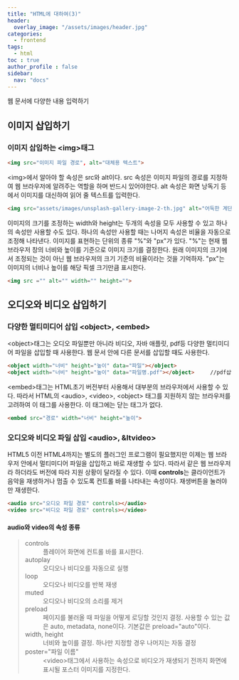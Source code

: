 ```yaml
---
title: "HTML에 대하여(3)"
header:
  overlay_image: "/assets/images/header.jpg"
categories:
  - frontend
tags:
  - html
toc : true
author_profile : false
sidebar:
  nav: "docs"
---
```

<p>웹 문서에 다양한 내용 입력하기</p>

## 이미지 삽입하기

### 이미지 삽입하는 &lt;img&gt;태그

```html
<img src="이미지 파일 경로", alt="대체용 텍스트">
```
<p>&lt;img&gt;에서 알아야 할 속성은 src와 alt이다. src 속성은 이미지 파일의 경로를 지정하여 웹 브라우저에 알려주는 역할을 하며 반드시 있어야한다. alt 속성은 화면 낭독기 등에서 이미지를 대신하여 읽어 줄 텍스트를 입력한다.</p>

```html
<img src="assets/images/unsplash-gallery-image-2-th.jpg" alt="어둑한 계단" >
```

<p>이미지의 크기를 조정하는 width와 height는 두개의 속성을 모두 사용할 수 있고 하나의 속성만 사용할 수도 있다. 하나의 속성만 사용할 때는 나머지 속성은 비율을 자동으로 조정해 나타낸다. 이미지를 표현하는 단위의 종류 &#34;%&#34;와 &#34;px&#34;가 있다. &#34;%&#34;는 현재 웹 브라우저 창의 너비와 높이를 기준으로 이미지 크기를 결정한다. 원래 이미지의 크기에서 조정되는 것이 아닌 웹 브라우저의 크기 기준의 비율이라는 것을 기억하자. &#34;px&#34;는 이미지의 너비나 높이를 해당 픽셀 크기만큼 표시한다.</p>

```html
<img src ="" alt="" width="" height="">
```

## 오디오와 비디오 삽입하기

### 다양한 멀티미디어 삽입 &lt;object&gt;, &lt;embed&gt;

<p>&lt;object&gt;태그는 오디오 파일뿐만 아니라 비디오, 자바 애플릿, pdf등 다양한 멀티미디어 파일을 삽입할 때 사용한다. 웹 문서 안에 다른 문서를 삽입할 때도 사용한다.</p>

```html
<object width="너비" height="높이" data="파일"></object>
<object width="너비" height="높이" data="파일명.pdf"></object>     //pdf삽입
```
<p>&lt;embed&gt;태그는 HTML초기 버전부터 사용해서 대부분의 브라우저에서 사용할 수 있다. 따라서 HTML의 &lt;audio&gt;, &lt;video&gt;, &lt;object&gt; 태그를 지원하지 않는 브라우저를 고려하여 이 태그를 사용한다. 이 태그에는 닫는 태그가 없다.</p>

```html
<embed src="경로" width="너비" height="높이">
```

### 오디오와 비디오 파일 삽입 &lt;audio&gt;, &ltvideo&gt;

<p>HTML5 이전 HTML4까지는 별도의 플러그인 프로그램이 필요했지만 이제는 웹 브라우저 안에서 멀티미디어 파일을 삽입하고 바로 재생할 수 있다. 따라서 같은 웹 브라우저라 하더라도 버전에 따라 지원 상황이 달라질 수 있다. 이때 <b>controls</b>는 클라이언트가 음악을 재생하거나 멈출 수 있도록 컨트롤 바를 나타내는 속성이다. 재생버튼을 눌러야만 재생한다.</p>

```html
<audio src="오디오 파일 경로" controls></audio>
<video src="비디오 파일 경로" controls></video>
```
#### audio와 video의 속성 종류
<blockquote>
  <dl>
    <dt>controls</dt>
    <dd>플레이어 화면에 컨트롤 바를 표시한다.</dd>
    <dt>autoplay</dt>
    <dd>오디오나 비디오를 자동으로 실행</dd>
    <dt>loop</dt>
    <dd>오디오나 비디오를 반복 재생</dd>
    <dt>muted</dt>
    <dd>오디오나 비디오의 소리를 제거</dd>
    <dt>preload</dt>
    <dd>페이지를 불러올 때 파일을 어떻게 로딩할 것인지 결정. 사용할 수 있는 값은 auto, metadata, none이다. 기본값은 preload="auto"이다.</dd>
    <dt>width, height</dt>
    <dd>너비와 높이를 결정. 하나만 지정할 경우 나머지는 자동 결정</dd>
    <dt>poster="파일 이름"</dt>
    <dd>&lt;video&gt;태그에서 사용하는 속성으로 비디오가 재생되기 전까지 화면에 표시될 포스터 이미지를 지정한다.</dd>
  </dl>
</blockquote>
